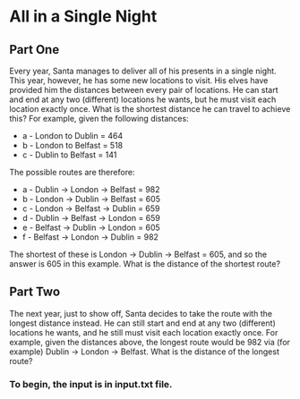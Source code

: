 # All in a Single Night

## Part One
Every year, Santa manages to deliver all of his presents in a single night. This year, however, he has some new locations to visit. His elves have provided him the distances between every pair of locations. He can start and end at any two (different) locations he wants, but he must visit each location exactly once. What is the shortest distance he can travel to achieve this? For example, given the following distances:
- a - London to Dublin = 464
- b - London to Belfast = 518
- c - Dublin to Belfast = 141

The possible routes are therefore:
- a - Dublin -> London -> Belfast = 982
- b - London -> Dublin -> Belfast = 605
- c - London -> Belfast -> Dublin = 659
- d - Dublin -> Belfast -> London = 659
- e - Belfast -> Dublin -> London = 605
- f - Belfast -> London -> Dublin = 982

The shortest of these is London -> Dublin -> Belfast = 605, and so the answer is 605 in this example.
What is the distance of the shortest route?

## Part Two
The next year, just to show off, Santa decides to take the route with the longest distance instead. He can still start and end at any two (different) locations he wants, and he still must visit each location exactly once. For example, given the distances above, the longest route would be 982 via (for example) Dublin -> London -> Belfast.
What is the distance of the longest route?

### To begin, the input is in input.txt file.